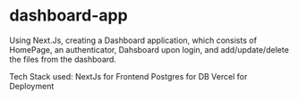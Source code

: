# dashboard-app
Using Next.Js, creating a Dashboard application, which consists of HomePage, an authenticator, Dahsboard upon login, and add/update/delete the files from the dashboard. 

Tech Stack used:
NextJs for Frontend
Postgres for DB
Vercel for Deployment